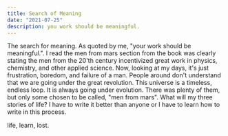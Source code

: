 ```yaml
---
title: Search of Meaning
date: "2021-07-25"
description: you work should be meaningful.
---
```


The search for meaning.
As quoted by me, "your work should be meaningful.".
I read the men from mars section from the book was clearly stating the men from the 20'th century incentivized great work in physics, chemistry, and other applied science. Now, looking at my days, it's just frustration, boredom, and failure of a man. People around don't understand that we are going under the great revolution.
This universe is a timeless, endless loop. It is always going under evolution.
There was plenty of them, but only some chosen to be called, "men from mars".
What will my three stories of life? I have to write it better than anyone or I have to learn how to write in this process.  

life, learn, lost.
